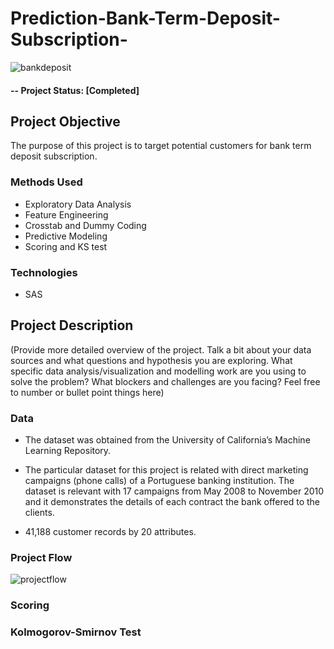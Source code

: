 # Prediction-Bank-Term-Deposit-Subscription-

![bankdeposit](https://user-images.githubusercontent.com/49653689/94882718-be287680-0436-11eb-85b8-18392952e129.png)

#### -- Project Status: [Completed]

## Project Objective
The purpose of this project is to target potential customers for bank term deposit subscription.

### Methods Used
* Exploratory Data Analysis
* Feature Engineering 
* Crosstab and Dummy Coding 
* Predictive Modeling
* Scoring and KS test

### Technologies
* SAS

## Project Description
(Provide more detailed overview of the project.  Talk a bit about your data sources and what questions and hypothesis you are exploring. What specific data analysis/visualization and modelling work are you using to solve the problem? What blockers and challenges are you facing?  Feel free to number or bullet point things here)

### Data 

* The dataset was obtained from the University of California’s Machine Learning Repository. 

* The particular dataset for this project is related with direct marketing campaigns (phone calls) of a Portuguese banking institution. The dataset is relevant with 17 campaigns from May 2008 to November 2010 and it demonstrates the details of each contract the bank offered to the clients.

* 41,188 customer records by 20 attributes.

### Project Flow
![projectflow](https://user-images.githubusercontent.com/49653689/94937269-5e18eb00-049d-11eb-94ba-b38c28438fab.png)

### Scoring



### Kolmogorov-Smirnov Test


